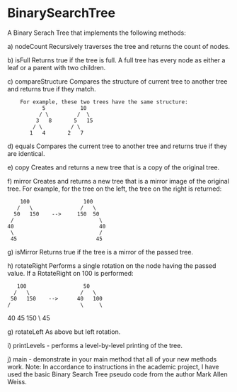 # BinarySearchTree

A Binary Serach Tree that implements the following methods:

a)  nodeCount
    Recursively traverses the tree and returns the count of nodes.

b)  isFull 
    Returns true if the tree is full.  A full tree has every node 
      as either a leaf or a parent with two children.

c)  compareStructure 
    Compares the structure of current tree to another tree and returns
      true if they match.

        For example, these two trees have the same structure:
               5           10
              / \         /  \
             3   8       5   15
            / \         / \
           1   4       2   7

d)  equals
    Compares the current tree to another tree and returns true
      if they are identical.

e)  copy
    Creates and returns a new tree that is a copy of the original tree.

f)  mirror
    Creates and returns a new tree that is a mirror image of the original tree.
    For example, for the tree on the left, the tree on the right is returned:

        100                 100
       /   \               /   \
      50   150    -->     150  50
     /                           \
    40                           40
     \                           /
     45                         45

g)  isMirror 
    Returns true if the tree is a mirror of the passed tree.

h)  rotateRight
    Performs a single rotation on the node having the passed value.
    If a RotateRight on 100 is performed:

       100                  50
      /   \                /   \
     50   150    -->      40   100
    /                      \     \
   40                      45    150
    \ 
    45
  
g)  rotateLeft 
    As above but left rotation.

i)  printLevels - performs a level-by-level printing of the tree.

j)  main - demonstrate in your main method that all of your new methods work.
Note: In accordance to instructions in the academic project, I have used the basic Binary Search Tree pseudo code from the author Mark Allen Weiss.
